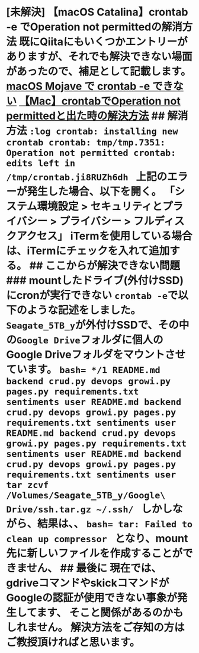 # [未解決] 【macOS Catalina】crontab -e でOperation not permittedの解消方法 既にQiitaにもいくつかエントリーがありますが、それでも解決できない場面があったので、補足として記載します。 [macOS Mojave で crontab -e できない](https://qiita.com/labocho/items/e1d8ae8223f60ad9d4ee) [【Mac】crontabでOperation not permittedと出た時の解決方法](https://qiita.com/nishina555/items/b8b0800800ccb46333af) ## 解消方法 ```:log crontab: installing new crontab crontab: tmp/tmp.7351: Operation not permitted crontab: edits left in /tmp/crontab.ji8RUZh6dh ``` 上記のエラーが発生した場合、以下を開く。 「システム環境設定 > セキュリティとプライバシー > プライバシー > フルディスクアクセス」 iTermを使用している場合は、iTermにチェックを入れて追加する。 ## ここからが解決できない問題 ### mountしたドライブ(外付けSSD)にcronが実行できない `crontab -e`で以下のような記述をしました。 `Seagate_5TB_y`が外付けSSDで、その中の`Google Drive`フォルダに個人のGoogle Driveフォルダをマウントさせています。 ```bash= */1 README.md backend crud.py devops growi.py pages.py requirements.txt sentiments user README.md backend crud.py devops growi.py pages.py requirements.txt sentiments user README.md backend crud.py devops growi.py pages.py requirements.txt sentiments user README.md backend crud.py devops growi.py pages.py requirements.txt sentiments user tar zcvf /Volumes/Seagate_5TB_y/Google\ Drive/ssh.tar.gz ~/.ssh/ ``` しかしながら、結果は、、 ```bash= tar: Failed to clean up compressor ``` となり、mount先に新しいファイルを作成することができません、 ## 最後に 現在では、gdriveコマンドやskickコマンドがGoogleの認証が使用できない事象が発生してます、 そこと関係があるのかもしれません。 解決方法をご存知の方はご教授頂ければと思います。
